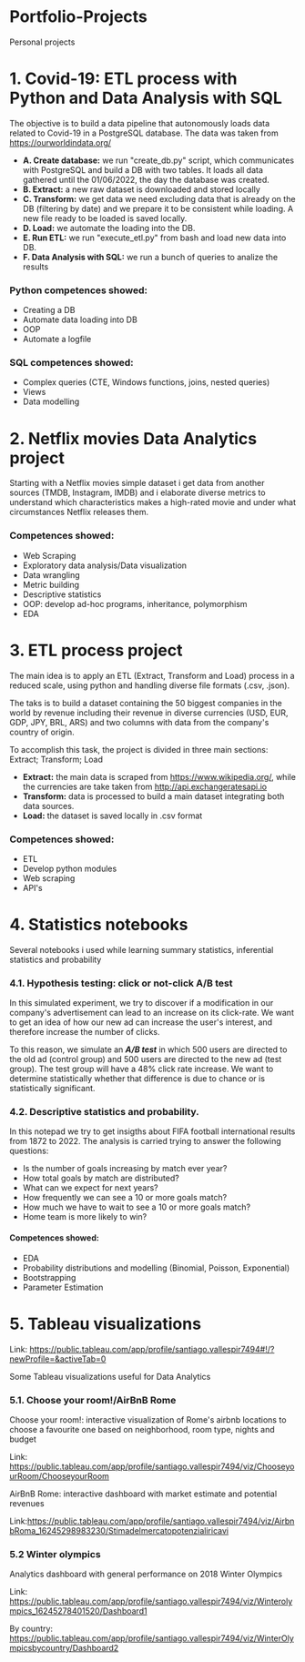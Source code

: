 # Portfolio-Projects
Personal projects


# 1. Covid-19: ETL process with Python and Data Analysis with SQL
The objective is to build a data pipeline that autonomously loads data related to Covid-19 in a PostgreSQL database. The data was taken from https://ourworldindata.org/ 

- **A. Create database:** we run "create_db.py" script, which communicates with PostgreSQL and build a DB with two tables. It loads all data gathered until the 01/06/2022, the day the database was created.
- **B. Extract:** a new raw dataset is downloaded and stored locally
- **C.  Transform:** we get data we need excluding data that is already on the DB (filtering by date) and we prepare it to be consistent while loading. A new file ready to be loaded is saved locally.
- **D. Load:** we automate the loading into the DB.
- **E. Run ETL:** we run "execute_etl.py" from bash and load new data into DB.
- **F. Data Analysis with SQL:** we run a bunch of queries to analize the results

### Python competences showed:
- Creating a DB
- Automate data loading into DB
- OOP
- Automate a logfile
### SQL competences showed:
- Complex queries (CTE, Windows functions, joins, nested queries)
- Views
- Data modelling



# 2. Netflix movies Data Analytics project
Starting with a Netflix movies simple dataset i get data from another sources (TMDB, Instagram, IMDB) and i elaborate diverse metrics to understand which characteristics makes a high-rated movie and under what circumstances Netflix releases them.
### Competences showed:
- Web Scraping
- Exploratory data analysis/Data visualization
- Data wrangling
- Metric building
- Descriptive statistics
- OOP: develop ad-hoc programs, inheritance, polymorphism
- EDA


# 3. ETL process project
The main idea is to apply an ETL (Extract, Transform and Load) process in a reduced scale, using python and handling diverse file formats (.csv, .json). 

The taks is to build a dataset containing the 50 biggest companies in the world by revenue including their revenue in diverse currencies (USD, EUR, GDP, JPY, BRL, ARS) and two columns with data from the company's country of origin.

To accomplish this task, the project is divided in three main sections: Extract; Transform; Load
- **Extract:** the main data is scraped from https://www.wikipedia.org/, while the currencies are take taken from http://api.exchangeratesapi.io
- **Transform:** data is processed to build a main dataset integrating both data sources.
- **Load:** the dataset is saved locally in .csv format

### Competences showed:
- ETL
- Develop python modules
- Web scraping
- API's


# 4. Statistics notebooks
Several notebooks i used while learning summary statistics, inferential statistics and probability

### 4.1. Hypothesis testing: click or not-click A/B test
In this simulated experiment, we try to discover if a modification in our company's advertisement can lead to an increase on its click-rate. We want to get an idea of how our new ad can increase the user's interest, and therefore increase the number of clicks.

To this reason, we simulate an ***A/B test*** in which 500 users are directed to the old ad (control group) and 500 users are directed to the new ad (test group). The test group will have a 48% click rate increase. We want to determine statistically whether that difference is due to chance or is statistically significant.

### 4.2. Descriptive statistics and probability.
In this notepad we try to get insigths about FIFA football international results from 1872 to 2022. The analysis is carried trying to answer the following questions:
- Is the number of goals increasing by match ever year?
- How total goals by match are distributed?
- What can we expect for next years?
- How frequently we can see a 10 or more goals match?
- How much we have to wait to see a 10 or more goals match?
- Home team is more likely to win?

#### Competences showed:
- EDA
- Probability distributions and modelling (Binomial, Poisson, Exponential)
- Bootstrapping
- Parameter Estimation


# 5. Tableau visualizations
Link: https://public.tableau.com/app/profile/santiago.vallespir7494#!/?newProfile=&activeTab=0

Some Tableau visualizations useful for Data Analytics

### 5.1. Choose your room!/AirBnB Rome
Choose your room!: interactive visualization of Rome's airbnb locations to choose a favourite one based on neighborhood, room type, nights and budget

Link: https://public.tableau.com/app/profile/santiago.vallespir7494/viz/ChooseyourRoom/ChooseyourRoom

AirBnB Rome: interactive dashboard with market estimate and potential revenues

Link:https://public.tableau.com/app/profile/santiago.vallespir7494/viz/AirbnbRoma_16245298983230/Stimadelmercatopotenzialiricavi

### 5.2 Winter olympics
Analytics dashboard with general performance on 2018 Winter Olympics

Link: https://public.tableau.com/app/profile/santiago.vallespir7494/viz/Winterolympics_16245278401520/Dashboard1

By country: https://public.tableau.com/app/profile/santiago.vallespir7494/viz/WinterOlympicsbycountry/Dashboard2
